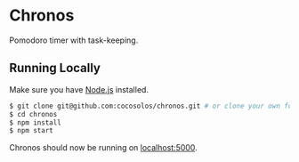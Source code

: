 # Chronos

Pomodoro timer with task-keeping.

## Running Locally

Make sure you have [Node.js](http://nodejs.org/) installed.

```sh
$ git clone git@github.com:cocosolos/chronos.git # or clone your own fork
$ cd chronos
$ npm install
$ npm start
```

Chronos should now be running on [localhost:5000](http://localhost:5000/).
